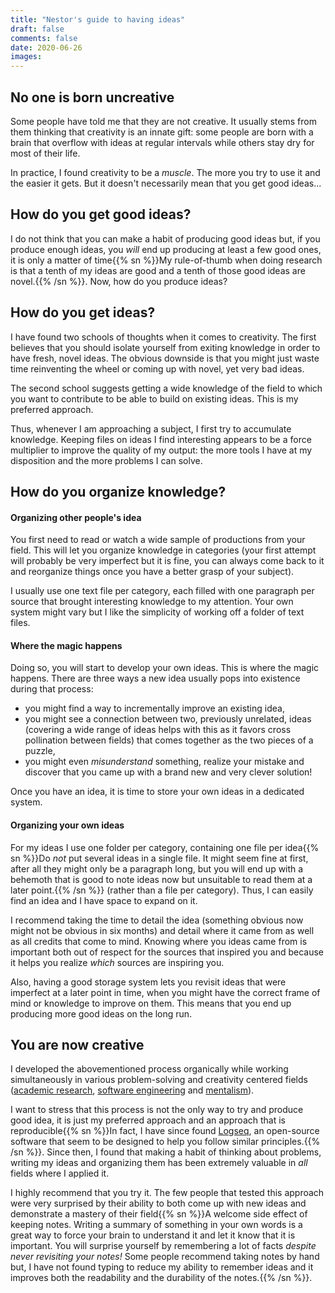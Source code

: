 ```yaml
---
title: "Nestor's guide to having ideas"
draft: false
comments: false
date: 2020-06-26
images:
---
```


## No one is born uncreative

Some people have told me that they are not creative.
It usually stems from them thinking that creativity is an innate gift: some people are born with a brain that overflow with ideas at regular intervals while others stay dry for most of their life.

In practice, I found creativity to be a *muscle*.
The more you try to use it and the easier it gets.
But it doesn't necessarily mean that you get good ideas...

## How do you get good ideas?

I do not think that you can make a habit of producing good ideas but, if you produce enough ideas, you *will* end up producing at least a few good ones, it is only a matter of time{{% sn %}}My rule-of-thumb when doing research is that a tenth of my ideas are good and a tenth of those good ideas are novel.{{% /sn %}}.
Now, how do you produce ideas?

## How do you get ideas?

I have found two schools of thoughts when it comes to creativity.
The first believes that you should isolate yourself from exiting knowledge in order to have fresh, novel ideas.
The obvious downside is that you might just waste time reinventing the wheel or coming up with novel, yet very bad ideas.

The second school suggests getting a wide knowledge of the field to which you want to contribute to be able to build on existing ideas.
This is my preferred approach.

Thus, whenever I am approaching a subject, I first try to accumulate knowledge.
Keeping files on ideas I find interesting appears to be a force multiplier to improve the quality of my output: the more tools I have at my disposition and the more problems I can solve.

## How do you organize knowledge?

#### Organizing other people's idea

You first need to read or watch a wide sample of productions from your field.
This will let you organize knowledge in categories (your first attempt will probably be very imperfect but it is fine, you can always come back to it and reorganize things once you have a better grasp of your subject).

I usually use one text file per category, each filled with one paragraph per source that brought interesting knowledge to my attention.
Your own system might vary but I like the simplicity of working off a folder of text files.

#### Where the magic happens

Doing so, you will start to develop your own ideas.
This is where the magic happens.
There are three ways a new idea usually pops into existence during that process:

* you might find a way to incrementally improve an existing idea,
* you might see a connection between two, previously unrelated, ideas (covering a wide range of ideas helps with this as it favors cross pollination between fields) that comes together as the two pieces of a puzzle,
* you might even *misunderstand* something, realize your mistake and discover that you came up with a brand new and very clever solution!

Once you have an idea, it is time to store your own ideas in a dedicated system.

#### Organizing your own ideas

For my ideas I use one folder per category, containing one file per idea{{% sn %}}Do *not* put several ideas in a single file. It might seem fine at first, after all they might only be a paragraph long, but you will end up with a behemoth that is good to note ideas now but unsuitable to read them at a later point.{{% /sn %}} (rather than a file per category).
Thus, I can easily find an idea and I have space to expand on it.

I recommend taking the time to detail the idea (something obvious now might not be obvious in six months) and detail where it came from as well as all credits that come to mind.
Knowing where you ideas came from is important both out of respect for the sources that inspired you and because it helps you realize *which* sources are inspiring you.

Also, having a good storage system lets you revisit ideas that were imperfect at a later point in time, when you might have the correct frame of mind or knowledge to improve on them.
This means that you end up producing more good ideas on the long run.

## You are now creative

I developed the abovementioned process organically while working simultaneously in various problem-solving and creativity centered fields ([academic research](/content/about/research), [software engineering](/content/about/software) and [mentalism](/content/about/mentalism)).

I want to stress that this process is not the only way to try and produce good idea, it is just my preferred approach and an approach that is reproducible{{% sn %}}In fact, I have since found [Logseq](https://logseq.com/), an open-source software that seem to be designed to help you follow similar principles.{{% /sn %}}.
Since then, I found that making a habit of thinking about problems, writing my ideas and organizing them has been extremely valuable in *all* fields where I applied it.

I highly recommend that you try it.
The few people that tested this approach were very surprised by their ability to both come up with new ideas and demonstrate a mastery of their field{{% sn %}}A welcome side effect of keeping notes. Writing a summary of something in your own words is a great way to force your brain to understand it and let it know that it is important. You will surprise yourself by remembering a lot of facts *despite never revisiting your notes!*
Some people recommend taking notes by hand but, I have not found typing to reduce my ability to remember ideas and it improves both the readability and the durability of the notes.{{% /sn %}}.
